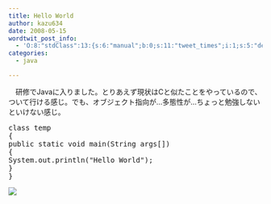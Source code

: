 ```yaml
---
title: Hello World
author: kazu634
date: 2008-05-15
wordtwit_post_info:
  - 'O:8:"stdClass":13:{s:6:"manual";b:0;s:11:"tweet_times";i:1;s:5:"delay";i:0;s:7:"enabled";i:1;s:10:"separation";s:2:"60";s:7:"version";s:3:"3.7";s:14:"tweet_template";b:0;s:6:"status";i:2;s:6:"result";a:0:{}s:13:"tweet_counter";i:2;s:13:"tweet_log_ids";a:1:{i:0;i:4011;}s:9:"hash_tags";a:0:{}s:8:"accounts";a:1:{i:0;s:7:"kazu634";}}'
categories:
  - java

---
```

<div class="section">
<p>
    　研修でJavaに入りました。とりあえず現状はCと似たことをやっているので、ついて行ける感じ。でも、オブジェクト指向が…多態性が…ちょっと勉強しないといけない感じ。
</p>
  
<pre class="syntax-highlight">
<span class="synType">class</span> temp
{
<span class="synType">public</span> <span class="synType">static</span> <span class="synType">void</span> main(String args[])
{
System.out.println(<span class="synConstant">&#34;Hello World&#34;</span>);
}
}
</pre>
  
<p>
<center>
</center>
</p>
  
<p>
<a href="http://flickr.com/photos/person-qtr/791395496/" onclick="__gaTracker('send', 'event', 'outbound-article', 'http://flickr.com/photos/person-qtr/791395496/', '');" title="LovinG  U  is not an Option !"><img src="http://farm2.static.flickr.com/1401/791395496_5a9fb01be2_m.jpg" /></a>
</p></p>
</div>
